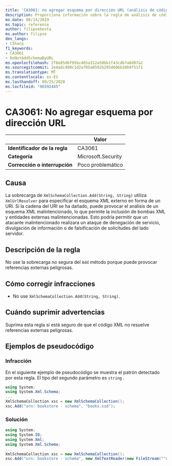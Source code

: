 ```yaml
---
title: 'CA3061: no agregar esquema por dirección URL (análisis de código)'
description: Proporciona información sobre la regla de análisis de código CA3061, incluidas las causas, cómo corregir las infracciones y cuándo suprimirlas.
ms.date: 08/14/2019
ms.topic: reference
author: filipsebesta
ms.author: filipse
dev_langs:
- CSharp
f1_keywords:
- CA3061
- DoNotAddSchemaByURL
ms.openlocfilehash: 2f8e85d6f95bc465a312a50bb1f43cdb7a8d07a2
ms.sourcegitcommit: 2e4adc490c1d2a705a0592b295d606b10b9f51f1
ms.translationtype: MT
ms.contentlocale: es-ES
ms.lasthandoff: 09/25/2020
ms.locfileid: "96592445"
---
```

# <a name="ca3061-do-not-add-schema-by-url"></a>CA3061: No agregar esquema por dirección URL

| | Valor |
|-|-|
| **Identificador de la regla** |CA3061|
| **Categoría** |Microsoft.Security|
| **Corrección o interrupción** |Poco problemático|

## <a name="cause"></a>Causa

La sobrecarga de `XmlSchemaCollection.Add(String, String)` utiliza `XmlUrlResolver` para especificar el esquema XML externo en forma de un URI. Si la cadena del URI se ha dañado, puede provocar el análisis de un esquema XML malintencionado, lo que permite la inclusión de bombas XML y entidades externas malintencionadas. Esto podría permitir que un atacante malintencionado realizara un ataque de denegación de servicio, divulgación de información o de falsificación de solicitudes del lado servidor.

## <a name="rule-description"></a>Descripción de la regla

No use la sobrecarga no segura del `Add` método porque puede provocar referencias externas peligrosas.

## <a name="how-to-fix-violations"></a>Cómo corregir infracciones

- No use `XmlSchemaCollection.Add(String, String)`.

## <a name="when-to-suppress-warnings"></a>Cuándo suprimir advertencias

Suprima esta regla si está seguro de que el código XML no resuelve referencias externas peligrosas.

## <a name="pseudo-code-examples"></a>Ejemplos de pseudocódigo

### <a name="violation"></a>Infracción

En el siguiente ejemplo de pseudocódigo se muestra el patrón detectado por esta regla.
El tipo del segundo parámetro es `string` .

```csharp
using System;
using System.Xml.Schema;
...
XmlSchemaCollection xsc = new XmlSchemaCollection();
xsc.Add("urn: bookstore - schema", "books.xsd");
```

### <a name="solution"></a>Solución

```csharp
using System;
using System.IO;
using System.Xml;
using System.Xml.Schema;
...
XmlSchemaCollection xsc = new XmlSchemaCollection();
xsc.Add("urn: bookstore - schema", new XmlTextReader(new FileStream(""xmlFilename"", FileMode.Open)));
```
